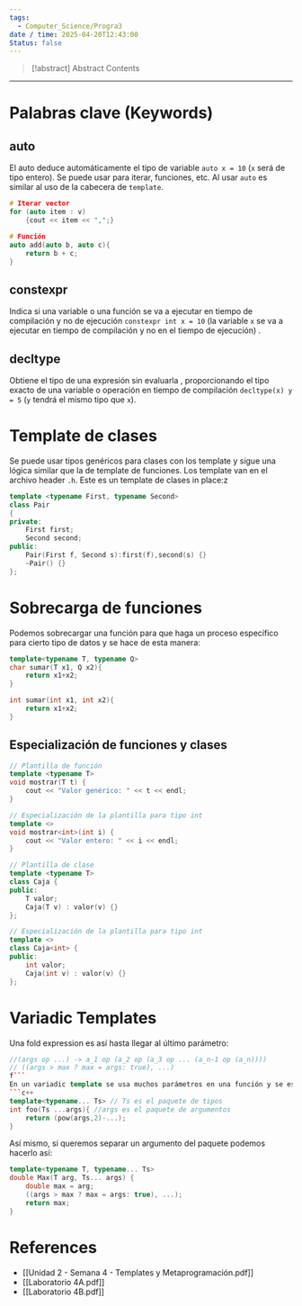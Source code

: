 ```yaml
---
tags:
  - Computer_Science/Progra3
date / time: 2025-04-20T12:43:00
Status: false
---
```

> [!abstract] Abstract
> Contents

---
# Palabras clave (Keywords)
## auto
El auto deduce automáticamente el tipo de variable `auto x = 10` (`x` será de tipo entero). Se puede usar para iterar, funciones, etc. Al usar `auto` es similar al uso de la cabecera de `template`.
```c++
# Iterar vector
for (auto item : v)
    {cout << item << ",";}

# Función
auto add(auto b, auto c){
	return b + c;
}
```
## constexpr
Indica si una variable o una función se va a ejecutar en tiempo de compilación y no de ejecución `constexpr int x = 10` (la variable `x` se va a ejecutar en tiempo de compilación y no en el tiempo de ejecución) .
## decltype
Obtiene el tipo de una expresión sin evaluarla , proporcionando el tipo exacto de una variable o operación en tiempo de compilación  `decltype(x) y = 5` (`y` tendrá el mismo tipo que `x`).
# Template de clases
Se puede usar tipos genéricos para clases con los template y sigue una lógica similar que la de template de funciones. Los template van en el archivo header `.h`. Este es un template de clases in place:z
```c++
template <typename First, typename Second>
class Pair
{
private:
    First first;
    Second second;
public:
    Pair(First f, Second s):first(f),second(s) {}
    ~Pair() {}
};
```

# Sobrecarga de funciones
Podemos sobrecargar una función para que haga un proceso específico para cierto tipo de datos y se hace de esta manera:
```c++
template<typename T, typename Q>
char sumar(T x1, Q x2){
    return x1+x2;
}

int sumar(int x1, int x2){
    return x1+x2;
}
```
## Especialización de funciones y clases
```c++
// Plantilla de función
template <typename T>
void mostrar(T t) {
    cout << "Valor genérico: " << t << endl;
}

// Especialización de la plantilla para tipo int
template <>
void mostrar<int>(int i) {
    cout << "Valor entero: " << i << endl;
}
```

```c++
// Plantilla de clase
template <typename T>
class Caja {
public:
    T valor;
    Caja(T v) : valor(v) {}
};

// Especialización de la plantilla para tipo int
template <>
class Caja<int> {
public:
    int valor;
    Caja(int v) : valor(v) {}
};
```
# Variadic Templates
Una fold expression es así hasta llegar al último parámetro:
```c++
//(args op ...) -> a_1 op (a_2 op (a_3 op ... (a_n-1 op (a_n))))
// ((args > max ? max = args: true), ...)
f```
En un variadic template se usa muchos parámetros en una función y se escribe de esta manera:
```c++
template<typename... Ts> // Ts es el paquete de tipos
int foo(Ts ...args){ //args es el paquete de argumentos
    return (pow(args,2)-...);
}
```
Así mismo, si queremos separar un argumento del paquete podemos hacerlo así:
```c++
template<typename T, typename... Ts>
double Max(T arg, Ts... args) {
    double max = arg;
    ((args > max ? max = args: true), ...);
    return max;
}
```
# References

- [[Unidad 2 - Semana 4 - Templates y Metaprogramación.pdf]]
- [[Laboratorio 4A.pdf]]
- [[Laboratorio 4B.pdf]]